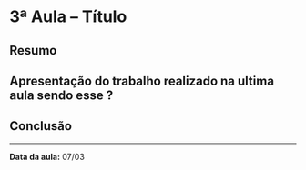 # 3ª Aula – Título

## Resumo
Apresentação do trabalho realizado na ultima aula sendo esse ?
---

## Conclusão

---

**Data da aula:** 07/03
